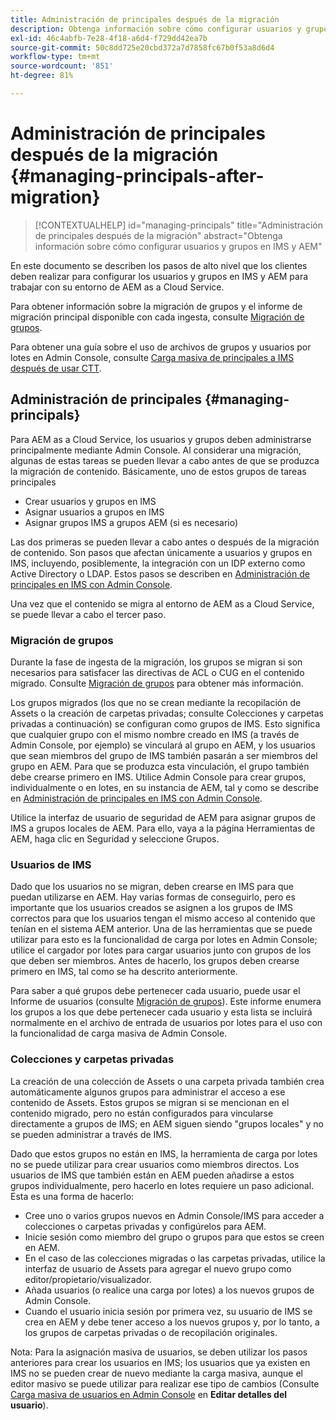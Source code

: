 ```yaml
---
title: Administración de principales después de la migración
description: Obtenga información sobre cómo configurar usuarios y grupos en IMS y AEM
exl-id: 46c4abfb-7e28-4f18-a6d4-f729dd42ea7b
source-git-commit: 50c8dd725e20cbd372a7d7858fc67b0f53a8d6d4
workflow-type: tm+mt
source-wordcount: '851'
ht-degree: 81%

---
```


# Administración de principales después de la migración {#managing-principals-after-migration}

>[!CONTEXTUALHELP]
>id="managing-principals"
>title="Administración de principales después de la migración"
>abstract="Obtenga información sobre cómo configurar usuarios y grupos en IMS y AEM"

En este documento se describen los pasos de alto nivel que los clientes deben realizar para configurar los usuarios y grupos en IMS y AEM para trabajar con su entorno de AEM as a Cloud Service.

Para obtener información sobre la migración de grupos y el informe de migración principal disponible con cada ingesta, consulte [Migración de grupos](/help/journey-migration/content-transfer-tool/using-content-transfer-tool/group-migration.md).

Para obtener una guía sobre el uso de archivos de grupos y usuarios por lotes en Admin Console, consulte [Carga masiva de principales a IMS después de usar CTT](/help/journey-migration/content-transfer-tool/using-content-transfer-tool/bulk-principal-uploading.md).

## Administración de principales {#managing-principals}

Para AEM as a Cloud Service, los usuarios y grupos deben administrarse principalmente mediante Admin Console. Al considerar una migración, algunas de estas tareas se pueden llevar a cabo antes de que se produzca la migración de contenido.  Básicamente, uno de estos grupos de tareas principales

* Crear usuarios y grupos en IMS
* Asignar usuarios a grupos en IMS
* Asignar grupos IMS a grupos AEM (si es necesario)

Las dos primeras se pueden llevar a cabo antes o después de la migración de contenido.  Son pasos que afectan únicamente a usuarios y grupos en IMS, incluyendo, posiblemente, la integración con un IDP externo como Active Directory o LDAP.  Estos pasos se describen en [Administración de principales en IMS con Admin Console](/help/journey-migration/managing-principals.md).

Una vez que el contenido se migra al entorno de AEM as a Cloud Service, se puede llevar a cabo el tercer paso.

### Migración de grupos

Durante la fase de ingesta de la migración, los grupos se migran si son necesarios para satisfacer las directivas de ACL o CUG en el contenido migrado.  Consulte [Migración de grupos](/help/journey-migration/content-transfer-tool/using-content-transfer-tool/group-migration.md) para obtener más información.

Los grupos migrados (los que no se crean mediante la recopilación de Assets o la creación de carpetas privadas; consulte Colecciones y carpetas privadas a continuación) se configuran como grupos de IMS.  Esto significa que cualquier grupo con el mismo nombre creado en IMS (a través de Admin Console, por ejemplo) se vinculará al grupo en AEM, y los usuarios que sean miembros del grupo de IMS también pasarán a ser miembros del grupo en AEM.  Para que se produzca esta vinculación, el grupo también debe crearse primero en IMS.  Utilice Admin Console para crear grupos, individualmente o en lotes, en su instancia de AEM, tal y como se describe en [Administración de principales en IMS con Admin Console](/help/journey-migration/managing-principals.md).

Utilice la interfaz de usuario de seguridad de AEM para asignar grupos de IMS a grupos locales de AEM.  Para ello, vaya a la página Herramientas de AEM, haga clic en Seguridad y seleccione Grupos.

### Usuarios de IMS

Dado que los usuarios no se migran, deben crearse en IMS para que puedan utilizarse en AEM.  Hay varias formas de conseguirlo, pero es importante que los usuarios creados se asignen a los grupos de IMS correctos para que los usuarios tengan el mismo acceso al contenido que tenían en el sistema AEM anterior.  Una de las herramientas que se puede utilizar para esto es la funcionalidad de carga por lotes en Admin Console; utilice el cargador por lotes para cargar usuarios junto con grupos de los que deben ser miembros.  Antes de hacerlo, los grupos deben crearse primero en IMS, tal como se ha descrito anteriormente.

Para saber a qué grupos debe pertenecer cada usuario, puede usar el Informe de usuarios (consulte [Migración de grupos](/help/journey-migration/content-transfer-tool/using-content-transfer-tool/group-migration.md)).  Este informe enumera los grupos a los que debe pertenecer cada usuario y esta lista se incluirá normalmente en el archivo de entrada de usuarios por lotes para el uso con la funcionalidad de carga masiva de Admin Console.

### Colecciones y carpetas privadas

La creación de una colección de Assets o una carpeta privada también crea automáticamente algunos grupos para administrar el acceso a ese contenido de Assets.  Estos grupos se migran si se mencionan en el contenido migrado, pero no están configurados para vincularse directamente a grupos de IMS; en AEM siguen siendo &quot;grupos locales&quot; y no se pueden administrar a través de IMS.

Dado que estos grupos no están en IMS, la herramienta de carga por lotes no se puede utilizar para crear usuarios como miembros directos.  Los usuarios de IMS que también están en AEM pueden añadirse a estos grupos individualmente, pero hacerlo en lotes requiere un paso adicional.  Esta es una forma de hacerlo:
* Cree uno o varios grupos nuevos en Admin Console/IMS para acceder a colecciones o carpetas privadas y configúrelos para AEM.
* Inicie sesión como miembro del grupo o grupos para que estos se creen en AEM.
* En el caso de las colecciones migradas o las carpetas privadas, utilice la interfaz de usuario de Assets para agregar el nuevo grupo como editor/propietario/visualizador.
* Añada usuarios (o realice una carga por lotes) a los nuevos grupos de Admin Console.
* Cuando el usuario inicia sesión por primera vez, su usuario de IMS se crea en AEM y debe tener acceso a los nuevos grupos y, por lo tanto, a los grupos de carpetas privadas o de recopilación originales.

Nota: Para la asignación masiva de usuarios, se deben utilizar los pasos anteriores para crear los usuarios en IMS; los usuarios que ya existen en IMS no se pueden crear de nuevo mediante la carga masiva, aunque el editor masivo se puede utilizar para realizar ese tipo de cambios (Consulte [Carga masiva de usuarios en Admin Console](https://helpx.adobe.com/es/enterprise/using/bulk-upload-users.html?lang=es) en **Editar detalles del usuario**).
